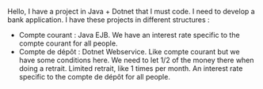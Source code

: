 Hello, I have a project in Java + Dotnet that I must code.
I need to develop a bank application.
I have these projects in different structures :
- Compte courant : Java EJB. We have an interest rate specific to the compte courant for all people.
- Compte de dépôt : Dotnet Webservice. Like compte courant but we have some conditions here. We need to let 1/2 of the money there when doing a retrait. Limited retrait, like 1 times per month. An interest rate specific to the compte de dépôt for all people.